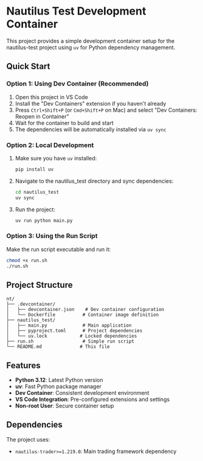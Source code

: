 # Nautilus Test Development Container

This project provides a simple development container setup for the nautilus-test project using `uv` for Python dependency management.

## Quick Start

### Option 1: Using Dev Container (Recommended)

1. Open this project in VS Code
2. Install the "Dev Containers" extension if you haven't already
3. Press `Ctrl+Shift+P` (or `Cmd+Shift+P` on Mac) and select "Dev Containers: Reopen in Container"
4. Wait for the container to build and start
5. The dependencies will be automatically installed via `uv sync`

### Option 2: Local Development

1. Make sure you have `uv` installed:
   ```bash
   pip install uv
   ```

2. Navigate to the nautilus_test directory and sync dependencies:
   ```bash
   cd nautilus_test
   uv sync
   ```

3. Run the project:
   ```bash
   uv run python main.py
   ```

### Option 3: Using the Run Script

Make the run script executable and run it:
```bash
chmod +x run.sh
./run.sh
```

## Project Structure

```
nt/
├── .devcontainer/
│   ├── devcontainer.json    # Dev container configuration
│   └── Dockerfile          # Container image definition
├── nautilus_test/
│   ├── main.py             # Main application
│   ├── pyproject.toml      # Project dependencies
│   └── uv.lock            # Locked dependencies
├── run.sh                  # Simple run script
└── README.md              # This file
```

## Features

- **Python 3.12**: Latest Python version
- **uv**: Fast Python package manager
- **Dev Container**: Consistent development environment
- **VS Code Integration**: Pre-configured extensions and settings
- **Non-root User**: Secure container setup

## Dependencies

The project uses:
- `nautilus-trader>=1.219.0`: Main trading framework dependency 
